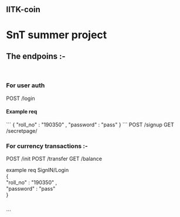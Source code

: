 ## IITK-coin

# SnT summer project

 <h2>The endpoins :-</h2> <br>
<h3>For user auth</h3>                    
 POST   /login  <br>
<h4>Example req </h4>
```
{
    "roll_no" : "190350" ,
    "password" : "pass"
} 
 ```                  
 POST   /signup  
 GET    /secretpage/
 <h3>For currency transactions :-  </h3>                 
 POST   /init  
 POST   /transfer                   
 GET    /balance                  
                  
               
example req SignIN/Login <br>
{ <br>
 <t>   "roll_no" : "190350" , <br>
 <t> "password" : "pass" <br>
} <br>

<br>
```